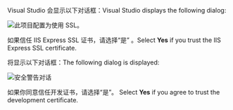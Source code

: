 <span data-ttu-id="f57f1-101">Visual Studio 会显示以下对话框：</span><span class="sxs-lookup"><span data-stu-id="f57f1-101">Visual Studio displays the following dialog:</span></span>

![此项目配置为使用 SSL。](~/getting-started/_static/trustCert.png)

<span data-ttu-id="f57f1-105">如果信任 IIS Express SSL 证书，请选择“是”  。</span><span class="sxs-lookup"><span data-stu-id="f57f1-105">Select **Yes** if you trust the IIS Express SSL certificate.</span></span>

<span data-ttu-id="f57f1-106">将显示以下对话框：</span><span class="sxs-lookup"><span data-stu-id="f57f1-106">The following dialog is displayed:</span></span>

![安全警告对话](~/getting-started/_static/cert.png)

<span data-ttu-id="f57f1-108">如果你同意信任开发证书，请选择“是”。 </span><span class="sxs-lookup"><span data-stu-id="f57f1-108">Select **Yes** if you agree to trust the development certificate.</span></span>
